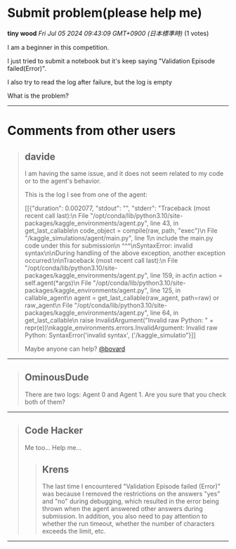 # Submit problem(please help me)

**tiny wood** *Fri Jul 05 2024 09:43:09 GMT+0900 (日本標準時)* (1 votes)

I am a beginner in this competition.

I just tried to submit a notebook but it's keep saying "Validation Episode failed(Error)".

I also try to read the log after failure, but the log is empty

What is the problem?



---

 # Comments from other users

> ## davide
> 
> I am having the same issue, and it does not seem related to my code or to the agent's behavior.
> 
> This is the log I see from one of the agent:
> 
> [[{"duration": 0.002077, "stdout": "", "stderr": "Traceback (most recent call last):\n  File \"/opt/conda/lib/python3.10/site-packages/kaggle_environments/agent.py\", line 43, in get_last_callable\n    code_object = compile(raw, path, \"exec\")\n  File \"/kaggle_simulations/agent/main.py\", line 1\n    include the main.py code under this for submission\n            ^^^\nSyntaxError: invalid syntax\n\nDuring handling of the above exception, another exception occurred:\n\nTraceback (most recent call last):\n  File \"/opt/conda/lib/python3.10/site-packages/kaggle_environments/agent.py\", line 159, in act\n    action = self.agent(*args)\n  File \"/opt/conda/lib/python3.10/site-packages/kaggle_environments/agent.py\", line 125, in callable_agent\n    agent = get_last_callable(raw_agent, path=raw) or raw_agent\n  File \"/opt/conda/lib/python3.10/site-packages/kaggle_environments/agent.py\", line 64, in get_last_callable\n    raise InvalidArgument(\"Invalid raw Python: \" + repr(e))\nkaggle_environments.errors.InvalidArgument: Invalid raw Python: SyntaxError('invalid syntax', ('/kaggle_simulatio"}]]
> 
> Maybe anyone can help? [@bovard](https://www.kaggle.com/bovard) 
> 
> 
> 


---

> ## OminousDude
> 
> There are two logs: Agent 0 and Agent 1. Are you sure that you check both of them?
> 
> 
> 


---

> ## Code Hacker
> 
> Me too… Help me…
> 
> 
> 
> > ## Krens
> > 
> > The last time I encountered "Validation Episode failed (Error)" was because I removed the restrictions on the answers "yes" and "no" during debugging, which resulted in the error being thrown when the agent answered other answers during submission. In addition, you also need to pay attention to whether the run timeout, whether the number of characters exceeds the limit, etc.
> > 
> > 
> > 


---

